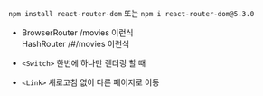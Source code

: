 ```npm install react-router-dom```
또는
```npm i react-router-dom@5.3.0```

* BrowserRouter /movies 이런식   
HashRouter /#/movies 이런식

* ```<Switch>``` 한번에 하나만 렌더링 할 때
* ```<Link>``` 새로고침 없이 다른 페이지로 이동
